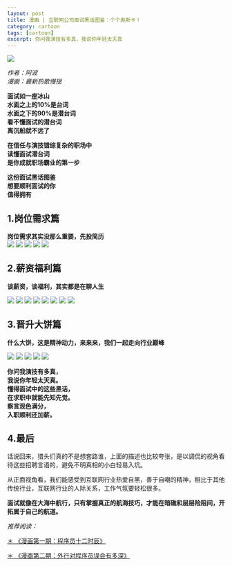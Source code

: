 ```yaml
---
layout: post
title: 漫画 | 互联网公司面试黑话图鉴：个个奥斯卡！
category: cartoon
tags: [cartoon]
excerpt: 你问我演技有多真，我说你年轻太天真
---
```


![](http://favorites.ren/assets/images/2019/it/heihua01.jpg)

*作者：阿波  
漫画：最新热歌慢摇*

**面试如一座冰山  
水面之上的10%是台词  
水面之下的90%是潜台词  
看不懂面试的潜台词  
离沉船就不远了** 
 
**在信任与演技错综复杂的职场中  
读懂面试潜台词  
是你成就职场霸业的第一步**
 
**这份面试黑话图鉴  
想要顺利面试的你  
值得拥有**  

## 1.岗位需求篇            
 
**岗位需求其实没那么重要，先投简历**  
![](http://favorites.ren/assets/images/2019/it/heihua03.jpg)
![](http://favorites.ren/assets/images/2019/it/heihua04.jpg)
![](http://favorites.ren/assets/images/2019/it/heihua05.jpg)
![](http://favorites.ren/assets/images/2019/it/heihua06.jpg)
![](http://favorites.ren/assets/images/2019/it/heihua07.jpg)

## 2.薪资福利篇         
 
**谈薪资，谈福利，其实都是在聊人生**

![](http://favorites.ren/assets/images/2019/it/heihua09.jpg)
![](http://favorites.ren/assets/images/2019/it/heihua10.jpg)
![](http://favorites.ren/assets/images/2019/it/heihua11.jpg)
![](http://favorites.ren/assets/images/2019/it/heihua12.jpg)
![](http://favorites.ren/assets/images/2019/it/heihua13.jpg)
![](http://favorites.ren/assets/images/2019/it/heihua14.jpg)
![](http://favorites.ren/assets/images/2019/it/heihua15.jpg)
![](http://favorites.ren/assets/images/2019/it/heihua16.jpg)

## 3.晋升大饼篇        
 
**什么大饼，这是精神动力，来来来，我们一起走向行业巅峰**

![](http://favorites.ren/assets/images/2019/it/heihua18.jpg)
![](http://favorites.ren/assets/images/2019/it/heihua19.jpg)
![](http://favorites.ren/assets/images/2019/it/heihua20.jpg)
![](http://favorites.ren/assets/images/2019/it/heihua21.jpg)
![](http://favorites.ren/assets/images/2019/it/heihua22.jpg)
            

**你问我演技有多真，  
我说你年轻太天真。   
懂得面试中的这些黑话，  
在求职中就能先知先觉。   
察言观色满分，  
入职顺利还加薪。** 
 
## 4.最后  
 
话说回来，猎头们真的不是想套路谁，上面的描述也比较夸张，是以调侃的视角看待这些招聘言语的，避免不明真相的小白轻易入坑。
 
从正面视角看，我们能感受到互联网行业热爱自黑，善于自嘲的精神，相比于其他传统行业，互联网行业的人际关系，工作气氛要轻松很多。
 
**面试就像在大海中航行，只有掌握真正的航海技巧，才能在暗礁和层层险阻间，开拓属于自己的航道。**


*推荐阅读：*

[＊  《漫画第一期：程序员十二时辰》](https://mp.weixin.qq.com/s/8pLjnRJHehzQaswwMUn8tA)

[＊  《漫画第二期：外行对程序员误会有多深》](https://mp.weixin.qq.com/s/vqsRHaaAibBc4KDRVliPIg)

